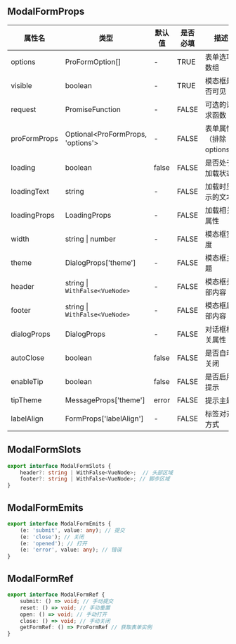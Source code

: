 ## ModalFormProps

| 属性名 | 类型 | 默认值 | 是否必填 | 描述 |
| ---- | ---- | ---- | ---- | ---- |
| options | ProFormOption[] | - | TRUE | 表单选项数组 |
| visible | boolean | - | TRUE | 模态框是否可见 |
| request | PromiseFunction<any> | - | FALSE | 可选的请求函数 |
| proFormProps | Optional<ProFormProps, 'options'> | - | FALSE | 表单属性（排除 options） |
| loading | boolean | false | FALSE | 是否处于加载状态 |
| loadingText | string | - | FALSE | 加载时显示的文本 |
| loadingProps | LoadingProps | - | FALSE | 加载相关属性 |
| width | string \| number | - | FALSE | 模态框宽度 |
| theme | DialogProps['theme'] | - | FALSE | 模态框主题 |
| header | string \|  `WithFalse<VueNode>` | - | FALSE | 模态框头部内容 |
| footer | string \|  `WithFalse<VueNode>` | - | FALSE | 模态框底部内容 |
| dialogProps | DialogProps | - | FALSE | 对话框相关属性 |
| autoClose | boolean | false | FALSE | 是否自动关闭 |
| enableTip | boolean | false | FALSE | 是否启用提示 |
| tipTheme | MessageProps['theme'] | error | FALSE | 提示主题 |
| labelAlign | FormProps['labelAlign'] | - | FALSE | 标签对齐方式 |


## ModalFormSlots
```typescript
export interface ModalFormSlots {
    header?: string | WithFalse<VueNode>;  // 头部区域
    footer?: string | WithFalse<VueNode>; // 脚步区域
}
```

## ModalFormEmits
```typescript
export interface ModalFormEmits {
    (e: 'submit', value: any); // 提交
    (e: 'close'); // 关闭
    (e: 'opened'); // 打开
    (e: 'error', value: any); // 错误
}
```

## ModalFormRef

```typescript
export interface ModalFormRef {
    submit: () => void; // 手动提交
    reset: () => void; // 手动重置
    open: () => void; // 手动打开
    close: () => void; // 手动关闭
    getFormRef: () => ProFormRef // 获取表单实例
}
```